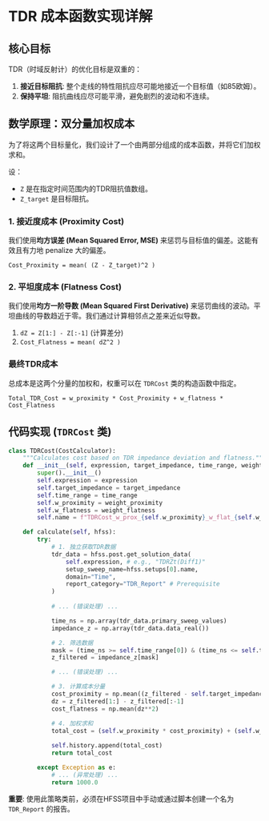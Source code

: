 # TDR 成本函数实现详解

## 核心目标

TDR（时域反射计）的优化目标是双重的：
1.  **接近目标阻抗**: 整个走线的特性阻抗应尽可能地接近一个目标值（如85欧姆）。
2.  **保持平坦**: 阻抗曲线应尽可能平滑，避免剧烈的波动和不连续。

## 数学原理：双分量加权成本

为了将这两个目标量化，我们设计了一个由两部分组成的成本函数，并将它们加权求和。

设：
*   `Z` 是在指定时间范围内的TDR阻抗值数组。
*   `Z_target` 是目标阻抗。

### 1. 接近度成本 (Proximity Cost)

我们使用**均方误差 (Mean Squared Error, MSE)** 来惩罚与目标值的偏差。这能有效且有力地 penalize 大的偏差。

`Cost_Proximity = mean( (Z - Z_target)^2 )`

### 2. 平坦度成本 (Flatness Cost)

我们使用**均方一阶导数 (Mean Squared First Derivative)** 来惩罚曲线的波动。平坦曲线的导数趋近于零。我们通过计算相邻点之差来近似导数。

1.  `dZ = Z[1:] - Z[:-1]`  (计算差分)
2.  `Cost_Flatness = mean( dZ^2 )`

### 最终TDR成本

总成本是这两个分量的加权和，权重可以在 `TDRCost` 类的构造函数中指定。

`Total_TDR_Cost = w_proximity * Cost_Proximity + w_flatness * Cost_Flatness`

## 代码实现 (`TDRCost` 类)

```python
class TDRCost(CostCalculator):
    """Calculates cost based on TDR impedance deviation and flatness."""
    def __init__(self, expression, target_impedance, time_range, weight_proximity=1.0, weight_flatness=1.0):
        super().__init__()
        self.expression = expression
        self.target_impedance = target_impedance
        self.time_range = time_range
        self.w_proximity = weight_proximity
        self.w_flatness = weight_flatness
        self.name = f"TDRCost_w_prox_{self.w_proximity}_w_flat_{self.w_flatness}"

    def calculate(self, hfss):
        try:
            # 1. 独立获取TDR数据
            tdr_data = hfss.post.get_solution_data(
                self.expression, # e.g., "TDRZt(Diff1)"
                setup_sweep_name=hfss.setups[0].name,
                domain="Time",
                report_category="TDR_Report" # Prerequisite
            )
            
            # ... (错误处理) ...

            time_ns = np.array(tdr_data.primary_sweep_values)
            impedance_z = np.array(tdr_data.data_real())

            # 2. 筛选数据
            mask = (time_ns >= self.time_range[0]) & (time_ns <= self.time_range[1])
            z_filtered = impedance_z[mask]

            # ... (错误处理) ...

            # 3. 计算成本分量
            cost_proximity = np.mean((z_filtered - self.target_impedance)**2)
            dz = z_filtered[1:] - z_filtered[:-1]
            cost_flatness = np.mean(dz**2)

            # 4. 加权求和
            total_cost = (self.w_proximity * cost_proximity) + (self.w_flatness * cost_flatness)
            
            self.history.append(total_cost)
            return total_cost

        except Exception as e:
            # ... (异常处理) ...
            return 1000.0
```
**重要**: 使用此策略类前，必须在HFSS项目中手动或通过脚本创建一个名为 `TDR_Report` 的报告。
